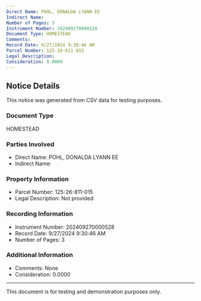 ```yaml
---
Direct Name: POHL, DONALDA LYANN EE
Indirect Name: 
Number of Pages: 3
Instrument Number: 202409270000528
Document Type: HOMESTEAD
Comments: 
Record Date: 9/27/2024 9:30:46 AM
Parcel Number: 125-26-811-015
Legal Description: 
Consideration: 0.0000
---
```


## Notice Details

This notice was generated from CSV data for testing purposes.

### Document Type
HOMESTEAD

### Parties Involved
- Direct Name: POHL, DONALDA LYANN EE
- Indirect Name: 

### Property Information
- Parcel Number: 125-26-811-015
- Legal Description: Not provided

### Recording Information
- Instrument Number: 202409270000528
- Record Date: 9/27/2024 9:30:46 AM
- Number of Pages: 3

### Additional Information
- Comments: None
- Consideration: 0.0000

---

This document is for testing and demonstration purposes only.
